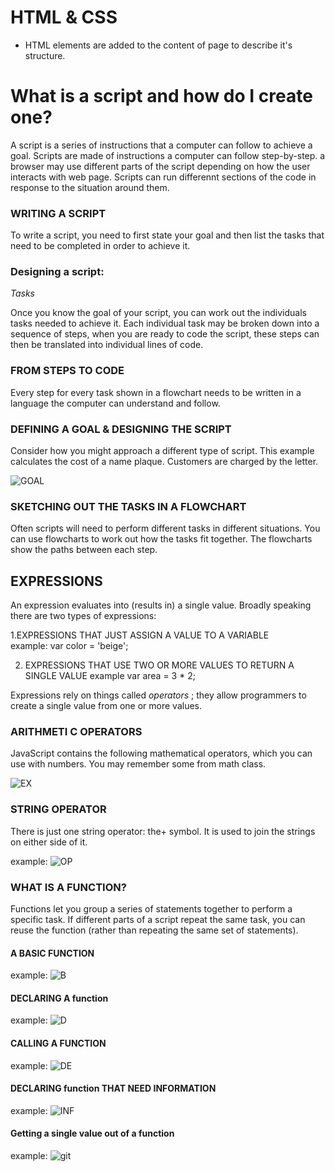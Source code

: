 # HTML & CSS

* HTML elements are added to the content of page to describe it's structure.

# What is a script and how do I create one?

A script is a series of instructions that a
computer can follow to achieve a goal. 
Scripts are made of instructions a computer can follow step-by-step.
a browser may use different parts of the script depending on how the user interacts with web page.
Scripts can run differennt sections of the code in response to the situation around them.

### WRITING A SCRIPT 
To write a script, you need to first state your goal and then list the tasks that need to be completed in order to achieve it.

### Designing a script:
*Tasks*

Once you know the goal of your script, you can work out the individuals tasks needed to achieve it.
Each individual task may be broken down into a sequence of steps, when you are ready to code the script, these steps can then be translated into individual lines of code.

### FROM STEPS TO CODE 
Every step for every task shown in a flowchart needs to be written in a language the computer can understand and follow. 


### DEFINING A GOAL & DESIGNING THE SCRIPT 
Consider how you might approach a different type of script.
This example calculates the cost of a name plaque. 
Customers are charged by the letter. 

![GOAL](DEFINE.JPG)


### SKETCHING OUT THE TASKS IN A FLOWCHART 
Often scripts will need to perform different tasks in different situations.
You can use flowcharts to work out how the tasks fit together.
The flowcharts show the paths between each step. 


## EXPRESSIONS 

An expression evaluates into (results in) a single value.
 Broadly speaking there are two types of expressions:

1.EXPRESSIONS THAT JUST ASSIGN A VALUE TO A VARIABLE  
example: var color = 'beige'; 

2. EXPRESSIONS THAT USE TWO OR MORE VALUES TO RETURN A SINGLE VALUE
example var area = 3 * 2; 


Expressions rely on things called *operators* ; they allow programmers to create a single value from one or more values. 


### ARITHMETI C OPERATORS 
JavaScript contains the following mathematical
operators, which you can use with numbers.
You may remember some from math class. 


![EX](EX.JPG)



### STRING OPERATOR 
There is just one string operator: the+ symbol.
It is used to join the strings on either side of it. 

example: 
![OP](OPERATORS.JPG)


### WHAT IS A FUNCTION? 
Functions let you group a series of statements together to perform a
specific task. If different parts of a script repeat the same task, you can
reuse the function (rather than repeating the same set of statements). 



#### A BASIC FUNCTION 
example: 
![B](BASIC.JPG)


#### DECLARING A function
example: 
![D](DECLARING.JPG)


#### CALLING A FUNCTION

example:
![DE](CALLING.JPG)


#### DECLARING function THAT NEED INFORMATION

example:
![INF](INFORMATION.jpg)


#### Getting a single value out of a function 

example: 
![git](Getting.jpg)